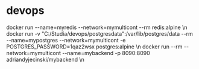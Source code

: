 # devops
docker run --name=myredis --network=mymulticont --rm redis:alpine \n
docker run -v "C:/Studia/devops/postgresdata":/var/lib/postgres/data --rm --name=mypostgres --network=mymulticont -e POSTGRES_PASSWORD=1qaz2wsx postgres:alpine \n
docker run --rm --network=mymulticont --name=mybackend -p 8090:8090 adriandyjecinski/mybackend \n
